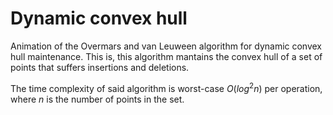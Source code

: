 # Dynamic convex hull

Animation of the Overmars and van Leuween algorithm for dynamic convex hull maintenance. This is, this algorithm mantains the convex hull of a set of points that suffers insertions and deletions.

The time complexity of said algorithm is worst-case $O(log^2 n)$ per operation, where $n$ is the number of points in the set.

